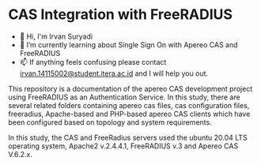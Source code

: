 # CAS Integration with FreeRADIUS

- 👋 Hi, I'm Irvan Suryadi
- 🌱 I’m currently learning about Single Sign On with Apereo CAS and FreeRADIUS
- 📫 If anything feels confusing please contact irvan.14115002@student.itera.ac.id and I will help you out.

This repository is a documentation of the apereo CAS development project using FreeRADIUS as an Authentication Service. In this study, there are several related folders containing apereo cas files, cas configuration files, freeradius, Apache-based and PHP-based apereo CAS clients which have been configured based on topology and system requirements.

In this study, the CAS and FreeRadius servers used the ubuntu 20.04 LTS operating system, Apache2 v.2.4.4.1, FreeRADIUS v.3 and Apereo CAS V.6.2.x.
